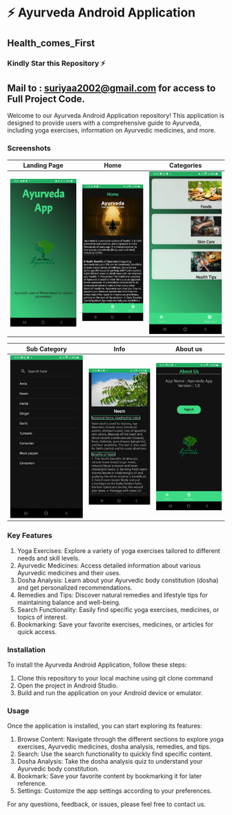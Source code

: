 # ⚡ Ayurveda Android Application
## Health_comes_First
### Kindly Star this Repository ⚡
## Mail to : suriyaa2002@gmail.com for access to Full Project Code.

Welcome to our Ayurveda Android Application repository! This application is designed to provide users with a comprehensive guide to Ayurveda, including yoga exercises, information on Ayurvedic medicines, and more.

### Screenshots
Landing Page | Home | Categories
:------------------:|:-------------------:|:-------------------:
![Home - screenshot](Media/Landing.jpeg) | ![Helplines - screenshot](Media/Home.jpeg) | ![Laws - screenshot](Media/Categories.jpeg) 

Sub Category | Info | About us
:------------------:|:-------------------:|:-------------------:
![LawDisp - screenshot](Media/SubCategory.jpeg) | ![Contacts Adapt - screenshot](Media/Info.jpeg) | ![self defense - screenshot](Media/Aboutus.jpeg)

### Key Features
1) Yoga Exercises: Explore a variety of yoga exercises tailored to different needs and skill levels.
2) Ayurvedic Medicines: Access detailed information about various Ayurvedic medicines and their uses.
3) Dosha Analysis: Learn about your Ayurvedic body constitution (dosha) and get personalized recommendations.
4) Remedies and Tips: Discover natural remedies and lifestyle tips for maintaining balance and well-being.
5) Search Functionality: Easily find specific yoga exercises, medicines, or topics of interest.
6) Bookmarking: Save your favorite exercises, medicines, or articles for quick access.

### Installation
To install the Ayurveda Android Application, follow these steps:
1. Clone this repository to your local machine using git clone command
2. Open the project in Android Studio.
3. Build and run the application on your Android device or emulator.

### Usage
Once the application is installed, you can start exploring its features:

1) Browse Content: Navigate through the different sections to explore yoga exercises, Ayurvedic medicines, dosha analysis, remedies, and tips.
2) Search: Use the search functionality to quickly find specific content.
3) Dosha Analysis: Take the dosha analysis quiz to understand your Ayurvedic body constitution.
4) Bookmark: Save your favorite content by bookmarking it for later reference.
5) Settings: Customize the app settings according to your preferences.

For any questions, feedback, or issues, please feel free to contact us.


